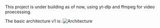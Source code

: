 This project is under building as of now, using yt-dlp and ffmpeg for video proecessing.

The basic architecture v1 is: ![Architecture](image-1.png)